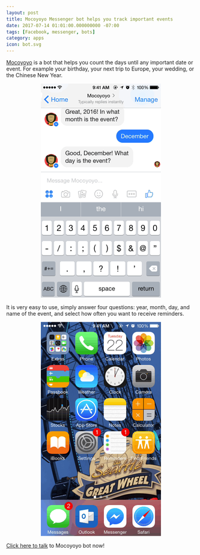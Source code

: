 ```yaml
---
layout: post
title: Mocoyoyo Messenger bot helps you track important events
date: 2017-07-14 01:01:00.000000000 -07:00
tags: [Facebook, messenger, bots]
category: apps
icon: bot.svg
---
```


[Mocoyoyo][mocoyoyobot] is a bot that helps you count the days until any important date or event. For example your birthday, your next trip to Europe, your wedding, or the Chinese New Year.

<figure style="text-align: center">
<img src="/assets/images/mocoyoyoMessengerBotWhatDay.gif" />
</figure>

It is very easy to use, simply answer four questions: year, month, day, and name of the event, and select how often you want to receive reminders.

<figure style="text-align: center">
<img src="/assets/images/mocoyoyoMessengerBotReminder.gif" />
</figure>

[Click here to talk][mocoyoyobot] to Mocoyoyo bot now!

<script>
    window.fbAsyncInit = function() {
        FB.init({
        appId: "1080998225290317",
        xfbml: true,
        version: "v2.6"
        });
    };

    (function(d, s, id){
        var js, fjs = d.getElementsByTagName(s)[0];
        if (d.getElementById(id)) { return; }
        js = d.createElement(s); js.id = id;
        js.src = "//connect.facebook.net/en_US/sdk.js";
        fjs.parentNode.insertBefore(js, fjs);
    }(document, 'script', 'facebook-jssdk'));
</script>

<div class="fb-messengermessageus"
  messenger_app_id="1080998225290317"
  page_id="mocoyoyobot"
  color="blue"
  size="standard" >
</div>

[mocoyoyobot]: https://m.me/mocoyoyobot
